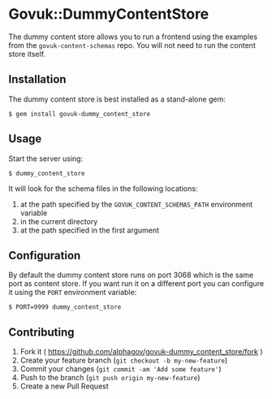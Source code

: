 # Govuk::DummyContentStore

The dummy content store allows you to run a frontend using the examples from
the `govuk-content-schemas` repo. You will not need to run the content store
itself.

## Installation

The dummy content store is best installed as a stand-alone gem:

    $ gem install govuk-dummy_content_store

## Usage

Start the server using:

    $ dummy_content_store

It will look for the schema files in the following locations:

  1. at the path specified by the `GOVUK_CONTENT_SCHEMAS_PATH` environment variable
  2. in the current directory
  3. at the path specified in the first argument

## Configuration

By default the dummy content store runs on port 3068 which is the same port as
content store. If you want run it on a different port you can configure it
using the `PORT` environment variable:

    $ PORT=9999 dummy_content_store

## Contributing

1. Fork it ( https://github.com/alphagov/govuk-dummy_content_store/fork )
2. Create your feature branch (`git checkout -b my-new-feature`)
3. Commit your changes (`git commit -am 'Add some feature'`)
4. Push to the branch (`git push origin my-new-feature`)
5. Create a new Pull Request
